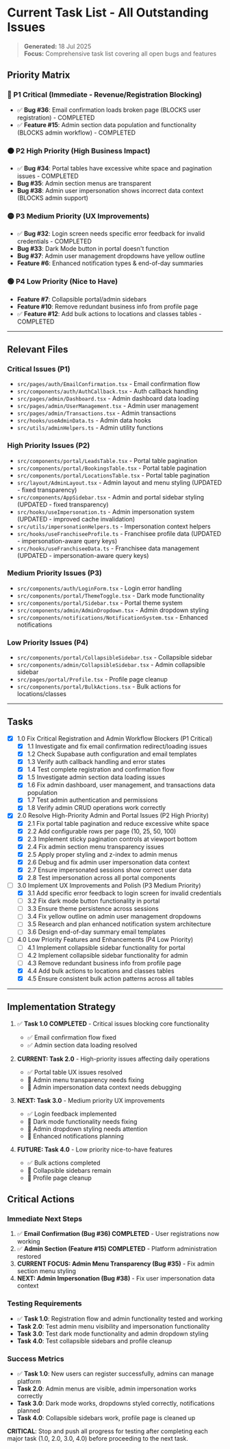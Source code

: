# Current Task List - All Outstanding Issues
> **Generated:** 18 Jul 2025  
> **Focus:** Comprehensive task list covering all open bugs and features

## Priority Matrix

### 🔴 P1 Critical (Immediate - Revenue/Registration Blocking)
- ✅ **Bug #36**: Email confirmation loads broken page (BLOCKS user registration) - COMPLETED
- ✅ **Feature #15**: Admin section data population and functionality (BLOCKS admin workflow) - COMPLETED

### 🟠 P2 High Priority (High Business Impact)
- ✅ **Bug #34**: Portal tables have excessive white space and pagination issues - COMPLETED
- **Bug #35**: Admin section menus are transparent
- **Bug #38**: Admin user impersonation shows incorrect data context (BLOCKS admin support)

### 🟡 P3 Medium Priority (UX Improvements)
- ✅ **Bug #32**: Login screen needs specific error feedback for invalid credentials - COMPLETED
- **Bug #33**: Dark Mode button in portal doesn't function
- **Bug #37**: Admin user management dropdowns have yellow outline
- **Feature #6**: Enhanced notification types & end-of-day summaries

### 🟢 P4 Low Priority (Nice to Have)
- **Feature #7**: Collapsible portal/admin sidebars
- **Feature #10**: Remove redundant business info from profile page
- ✅ **Feature #12**: Add bulk actions to locations and classes tables - COMPLETED

---

## Relevant Files

### Critical Issues (P1)
- `src/pages/auth/EmailConfirmation.tsx` - Email confirmation flow
- `src/components/auth/AuthCallback.tsx` - Auth callback handling
- `src/pages/admin/Dashboard.tsx` - Admin dashboard data loading
- `src/pages/admin/UserManagement.tsx` - Admin user management
- `src/pages/admin/Transactions.tsx` - Admin transactions
- `src/hooks/useAdminData.ts` - Admin data hooks
- `src/utils/adminHelpers.ts` - Admin utility functions

### High Priority Issues (P2)
- `src/components/portal/LeadsTable.tsx` - Portal table pagination
- `src/components/portal/BookingsTable.tsx` - Portal table pagination
- `src/components/portal/LocationsTable.tsx` - Portal table pagination
- `src/layout/AdminLayout.tsx` - Admin layout and menu styling (UPDATED - fixed transparency)
- `src/components/AppSidebar.tsx` - Admin and portal sidebar styling (UPDATED - fixed transparency)
- `src/hooks/useImpersonation.ts` - Admin impersonation system (UPDATED - improved cache invalidation)
- `src/utils/impersonationHelpers.ts` - Impersonation context helpers
- `src/hooks/useFranchiseeProfile.ts` - Franchisee profile data (UPDATED - impersonation-aware query keys)
- `src/hooks/useFranchiseeData.ts` - Franchisee data management (UPDATED - impersonation-aware query keys)

### Medium Priority Issues (P3)
- `src/components/auth/LoginForm.tsx` - Login error handling
- `src/components/portal/ThemeToggle.tsx` - Dark mode functionality
- `src/components/portal/Sidebar.tsx` - Portal theme system
- `src/components/admin/AdminDropdown.tsx` - Admin dropdown styling
- `src/components/notifications/NotificationSystem.tsx` - Enhanced notifications

### Low Priority Issues (P4)
- `src/components/portal/CollapsibleSidebar.tsx` - Collapsible sidebar
- `src/components/admin/CollapsibleSidebar.tsx` - Admin collapsible sidebar
- `src/pages/portal/Profile.tsx` - Profile page cleanup
- `src/components/portal/BulkActions.tsx` - Bulk actions for locations/classes

---

## Tasks

- [x] 1.0 Fix Critical Registration and Admin Workflow Blockers (P1 Critical)
  - [x] 1.1 Investigate and fix email confirmation redirect/loading issues
  - [x] 1.2 Check Supabase auth configuration and email templates
  - [x] 1.3 Verify auth callback handling and error states
  - [x] 1.4 Test complete registration and confirmation flow
  - [x] 1.5 Investigate admin section data loading issues
  - [x] 1.6 Fix admin dashboard, user management, and transactions data population
  - [x] 1.7 Test admin authentication and permissions
  - [x] 1.8 Verify admin CRUD operations work correctly

- [x] 2.0 Resolve High-Priority Admin and Portal Issues (P2 High Priority)
  - [x] 2.1 Fix portal table pagination and reduce excessive white space
  - [x] 2.2 Add configurable rows per page (10, 25, 50, 100)
  - [x] 2.3 Implement sticky pagination controls at viewport bottom
  - [x] 2.4 Fix admin section menu transparency issues
  - [x] 2.5 Apply proper styling and z-index to admin menus
  - [x] 2.6 Debug and fix admin user impersonation data context
  - [x] 2.7 Ensure impersonated sessions show correct user data
  - [x] 2.8 Test impersonation across all portal components

- [ ] 3.0 Implement UX Improvements and Polish (P3 Medium Priority)
  - [x] 3.1 Add specific error feedback to login screen for invalid credentials
  - [ ] 3.2 Fix dark mode button functionality in portal
  - [ ] 3.3 Ensure theme persistence across sessions
  - [ ] 3.4 Fix yellow outline on admin user management dropdowns
  - [ ] 3.5 Research and plan enhanced notification system architecture
  - [ ] 3.6 Design end-of-day summary email templates

- [ ] 4.0 Low Priority Features and Enhancements (P4 Low Priority)
  - [ ] 4.1 Implement collapsible sidebar functionality for portal
  - [ ] 4.2 Implement collapsible sidebar functionality for admin
  - [ ] 4.3 Remove redundant business info from profile page
  - [x] 4.4 Add bulk actions to locations and classes tables
  - [x] 4.5 Ensure consistent bulk action patterns across all tables

---

## Implementation Strategy

1. ✅ **Task 1.0 COMPLETED** - Critical issues blocking core functionality
   - ✅ Email confirmation flow fixed
   - ✅ Admin section data loading resolved
   
2. **CURRENT: Task 2.0** - High-priority issues affecting daily operations
   - ✅ Portal table UX issues resolved
   - 🔄 Admin menu transparency needs fixing
   - 🔄 Admin impersonation data context needs debugging
   
3. **NEXT: Task 3.0** - Medium priority UX improvements
   - ✅ Login feedback implemented
   - 🔄 Dark mode functionality needs fixing
   - 🔄 Admin dropdown styling needs attention
   - 🔄 Enhanced notifications planning
   
4. **FUTURE: Task 4.0** - Low priority nice-to-have features
   - ✅ Bulk actions completed
   - 🔄 Collapsible sidebars remain
   - 🔄 Profile page cleanup

## Critical Actions

### Immediate Next Steps
1. ✅ **Email Confirmation (Bug #36) COMPLETED** - User registrations now working
2. ✅ **Admin Section (Feature #15) COMPLETED** - Platform administration restored
3. **CURRENT FOCUS: Admin Menu Transparency (Bug #35)** - Fix admin section menu styling
4. **NEXT: Admin Impersonation (Bug #38)** - Fix user impersonation data context

### Testing Requirements
- ✅ **Task 1.0**: Registration flow and admin functionality tested and working
- **Task 2.0**: Test admin menu visibility and impersonation functionality
- **Task 3.0**: Test dark mode functionality and admin dropdown styling
- **Task 4.0**: Test collapsible sidebars and profile cleanup

### Success Metrics
- ✅ **Task 1.0**: New users can register successfully, admins can manage platform
- **Task 2.0**: Admin menus are visible, admin impersonation works correctly
- **Task 3.0**: Dark mode works, dropdowns styled correctly, notifications planned
- **Task 4.0**: Collapsible sidebars work, profile page is cleaned up

**CRITICAL**: Stop and push all progress for testing after completing each major task (1.0, 2.0, 3.0, 4.0) before proceeding to the next task.